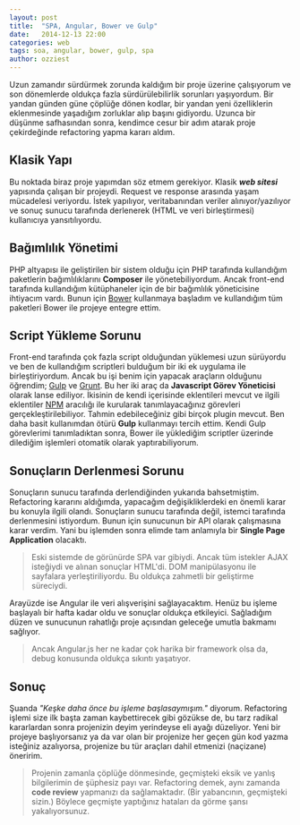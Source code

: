 ```yaml
---
layout: post
title:  "SPA, Angular, Bower ve Gulp"
date:   2014-12-13 22:00
categories: web
tags: soa, angular, bower, gulp, spa
author: ozziest
---
```


Uzun zamandır sürdürmek zorunda kaldığım bir proje üzerine çalışıyorum ve son dönemlerde oldukça fazla sürdürülebilirlik sorunları yaşıyordum. Bir yandan günden güne çöplüğe dönen kodlar, bir yandan yeni özelliklerin eklenmesinde yaşadığım zorluklar alıp başını gidiyordu. Uzunca bir düşünme safhasından sonra, kendimce cesur bir adım atarak proje çekirdeğinde refactoring yapma kararı aldım.

## Klasik Yapı

Bu noktada biraz proje yapımdan söz etmem gerekiyor. Klasik ***web sitesi*** yapısında çalışan bir projeydi. Request ve response arasında yaşam mücadelesi veriyordu. İstek yapılıyor, veritabanından veriler alınıyor/yazılıyor ve sonuç sunucu tarafında derlenerek (HTML ve veri birleştirmesi) kullanıcıya yansıtılıyordu.

## Bağımlılık Yönetimi

PHP altyapısı ile geliştirilen bir sistem olduğu için PHP tarafında kullandığım paketlerin bağımlılıklarını **Composer** ile yönetebiliyordum. Ancak front-end tarafında kullandığım kütüphaneler için de bir bağımlılık yöneticisine ihtiyacım vardı. Bunun için [Bower](http://bower.io) kullanmaya başladım ve kullandığım tüm paketleri Bower ile projeye entegre ettim.

## Script Yükleme Sorunu

Front-end tarafında çok fazla script olduğundan yüklemesi uzun sürüyordu ve ben de kullandığım scriptleri bulduğum bir iki ek uygulama ile birleştiriyordum. Ancak bu işi benim için yapacak araçların olduğunu öğrendim; [Gulp](http://gulpjs.com) ve [Grunt](http://gruntjs.com). Bu her iki araç da **Javascript Görev Yöneticisi** olarak lanse ediliyor. İkisinin de kendi içerisinde eklentileri mevcut ve ilgili eklentiler [NPM](https://www.npmjs.com) aracılığı ile kurularak tanımlayacağınız görevleri gerçekleştirilebiliyor. Tahmin edebileceğiniz gibi birçok plugin mevcut. Ben daha basit kullanımdan ötürü **Gulp** kullanmayı tercih ettim. Kendi Gulp görevlerimi tanımladıktan sonra, Bower ile yüklediğim scriptler üzerinde dilediğim işlemleri otomatik olarak yaptırabiliyorum.

## Sonuçların Derlenmesi Sorunu

Sonuçların sunucu tarafında derlendiğinden yukarıda bahsetmiştim. Refactoring kararını aldığımda, yapacağım değişikliklerdeki en önemli karar bu konuyla ilgili olandı. Sonuçların sunucu tarafında değil, istemci tarafında derlenmesini istiyordum. Bunun için sunucunun bir API olarak çalışmasına karar verdim. Yani bu işlemden sonra elimde tam anlamıyla bir **Single Page Application** olacaktı.

> Eski sistemde de görünürde SPA var gibiydi. Ancak tüm istekler AJAX isteğiydi ve alınan sonuçlar HTML'di. DOM manipülasyonu ile sayfalara yerleştiriliyordu. Bu oldukça zahmetli bir geliştirme süreciydi.  

Arayüzde ise Angular ile veri alışverişini sağlayacaktım. Henüz bu işleme başlayalı bir hafta kadar oldu ve sonuçlar oldukça etkileyici. Sağladığım düzen ve sunucunun rahatlığı proje açısından geleceğe umutla bakmamı sağlıyor.

> Ancak Angular.js her ne kadar çok harika bir framework olsa da, debug konusunda oldukça sıkıntı yaşatıyor. 

## Sonuç

Şuanda *"Keşke daha önce bu işleme başlasaymışım."* diyorum. Refactoring işlemi size ilk başta zaman kaybettirecek gibi gözükse de, bu tarz radikal kararlardan sonra projenizin deyim yerindeyse eli ayağı düzeliyor. Yeni bir projeye başlıyorsanız ya da var olan bir projenize her geçen gün kod yazma isteğiniz azalıyorsa, projenize bu tür araçları dahil etmenizi (naçizane) öneririm. 

> Projenin zamanla çöplüğe dönmesinde, geçmişteki eksik ve yanlış bilgilerimin de şüphesiz payı var. Refactoring demek, aynı zamanda **code review** yapmanızı da sağlamaktadır. (Bir yabancının, geçmişteki sizin.) Böylece geçmişte yaptığınız hataları da görme şansı yakalıyorsunuz.





